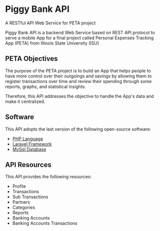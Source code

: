 # Piggy Bank API

A RESTful API Web Service for PETA project

Piggy Bank API is a backend Web Service based on REST API protocol to serve a mobile App for
a final project called Personal Expenses Tracking App (PETA) from Illinois State University (ISU)

## PETA Objectives

The purpose of the PETA project is to build an App that 
helps people to have more control over their outgoings and savings 
by allowing them to register transactions over time and 
review their spending through some reports, graphs, and statistical insights. 

Therefore, this API addresses the objective to handle the App's data and make it centralized.

## Software

This API adopts the last version of the following open-source software:

- [PHP Language](http://php.net)
- [Laravel Framework](https://laravel.com)
- [MySql Database](https://www.mysql.com)

## API Resources

This API provides the following resources:

- Profile
- Transactions
- Sub Transactions
- Partners
- Categories
- Reports
- Banking Accounts
- Banking Accounts Transactions
